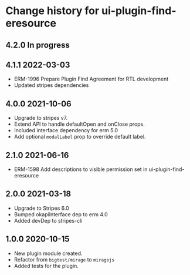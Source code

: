# Change history for ui-plugin-find-eresource
## 4.2.0 In progress
## 4.1.1 2022-03-03
* ERM-1996 Prepare Plugin Find Agreement for RTL development
* Updated stripes dependencies
## 4.0.0 2021-10-06
* Upgrade to stripes v7.
* Extend API to handle defaultOpen and onClose props.
* Included interface dependency for erm 5.0
* Add optional `modalLabel` prop to override default label.

## 2.1.0 2021-06-16
* ERM-1598 Add descriptions to visible permission set in ui-plugin-find-eresource

## 2.0.0 2021-03-18
* Upgrade to Stripes 6.0
* Bumped okapiInterface dep to erm 4.0
* Added devDep to stripes-cli

## 1.0.0 2020-10-15
* New plugin module created.
* Refactor from `bigtest/mirage` to `miragejs`
* Added tests for the plugin.
